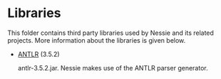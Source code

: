 
Libraries
=========

This folder contains third party libraries used by Nessie and its related projects. More
information about the libraries is given below.

+ [ANTLR](http://www.antlr.org/) (3.5.2)

  antlr-3.5.2.jar. Nessie makes use of the ANTLR parser generator.
